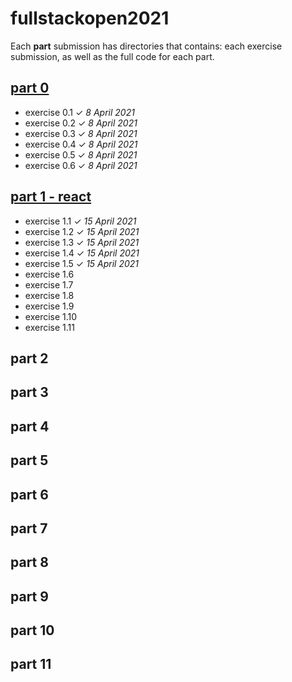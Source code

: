 # fullstackopen2021
Each **part** submission has directories that contains: each exercise submission, as well as the full code for each part.  

## [part 0](https://github.com/ajmlhkm/fullstackopen2021/tree/main/part0)
* exercise 0.1 ✓ *8 April 2021*
* exercise 0.2 ✓ *8 April 2021*
* exercise 0.3 ✓ *8 April 2021*
* exercise 0.4 ✓ *8 April 2021*
* exercise 0.5 ✓ *8 April 2021*
* exercise 0.6 ✓ *8 April 2021*

## [part 1 - react ](https://github.com/ajmlhkm/fullstackopen2021/tree/main/part1) 
* exercise 1.1 ✓ *15 April 2021*
* exercise 1.2 ✓ *15 April 2021*
* exercise 1.3 ✓ *15 April 2021*
* exercise 1.4 ✓ *15 April 2021*
* exercise 1.5 ✓ *15 April 2021*
* exercise 1.6 
* exercise 1.7
* exercise 1.8
* exercise 1.9
* exercise 1.10
* exercise 1.11

## part 2

## part 3

## part 4

## part 5

## part 6

## part 7

## part 8

## part 9

## part 10

## part 11
